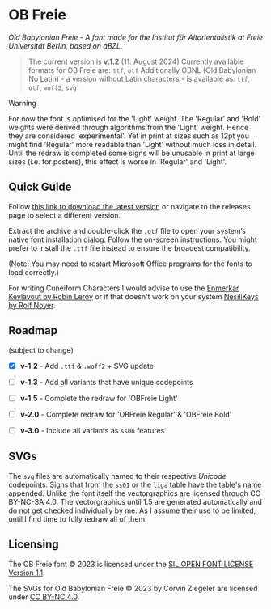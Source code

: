 # OB Freie
_Old Babylonian Freie - A font made for the Institut für Altorientalistik at Freie Universität Berlin, based on aBZL._
> The current version is **v.1.2** (11. August 2024)
> Currently available formats for OB Freie are: `ttf`, `otf`
> Additionally OBNL (Old Babylonian No Latin) - a version without Latin characters - is available as: `ttf`, `otf`, `woff2`, `svg`

> [!WARNING]
> For now the font is optimised for the 'Light' weight. The 'Regular' and 'Bold' weights were derived through algorithms from the 'Light' weight. Hence they are considered 'experimental'. Yet in print at sizes such as 12pt you might find 'Regular' more readable than 'Light' without much loss in detail. Until the redraw is completed some signs will be unusable in print at large sizes (i.e. for posters), this effect is worse in 'Regular' and 'Light'.

## Quick Guide

Follow [this link to download the latest version](https://github.com/crzfub/OB-Freie/releases/latest/download/OB_Freie.zip) or navigate to the releases page to select a different version.

Extract the archive and double-click the `.otf` file to open your system’s native font installation dialog. Follow the on-screen instructions. You might prefer to install the `.ttf` file instead to ensure the broadest compatibility.

(Note: You may need to restart Microsoft Office programs for the fonts to load correctly.)

For writing Cuneiform Characters I would advise to use the [Enmerkar Keylayout by Robin Leroy](https://github.com/eggrobin/Enmerkar) or if that doesn't work on your system [NesiliKeys by Rolf Noyer](https://www.hethport.uni-wuerzburg.de/cuneifont/).


## Roadmap

(subject to change)

- [x] **v-1.2** - Add `.ttf` & `.woff2` + SVG update
- [ ] **v-1.3** - Add all variants that have unique codepoints
- [ ] **v-1.5** - Complete the redraw for 'OBFreie Light'
- [ ] **v-2.0** - Complete redraw for 'OBFreie Regular' & 'OBFreie Bold'
- [ ] **v-3.0** - Include all variants as `ss0n` features


## SVGs

The `svg` files are automatically named to their respective _Unicode_ codepoints. Signs that from the `ss01` or the `liga` table have the table's name appended. <!-- #TODO maybe footnote with link/explanation of ss01 --> Unlike the font itself the vectorgraphics are licensed through CC BY-NC-SA 4.0. The vectorgraphics until 1.5 are generated automatically and do not get checked individually by me. As I assume their use to be limited, until I find time to fully redraw all of them.

## Licensing

The OB Freie font © 2023 is licensed under the [SIL OPEN FONT LICENSE Version 1.1](https://github.com/crzfub/OB-Freie/blob/main/OBFreie/LICENSE.txt).

The SVGs for Old Babylonian Freie © 2023 by Corvin Ziegeler are licensed under [CC BY-NC 4.0](https://creativecommons.org/licenses/by-nc/4.0/).

